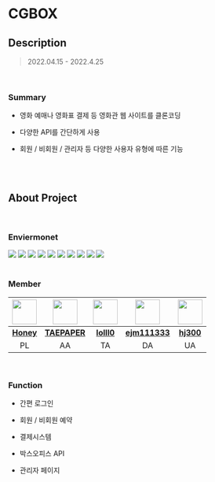 # CGBOX



## Description

> 2022.04.15 - 2022.4.25



  

  <br>

### Summary

* 영화 예매나 영화표 결제 등 영화관 웹 사이트를 클론코딩
* 다양한 API를 간단하게 사용
* 회원 / 비회원 / 관리자 등 다양한 사용자 유형에 따른 기능

  



  <br>

  <br>

  

## About Project
  

  <br>

### Enviermonet






<div>
  
<img src="https://img.shields.io/badge/HTML5-E34F26?style=flat-square&logo=HTML5&logoColor=white"/>
<img src="https://img.shields.io/badge/CSS-1572B6?style=flat-square&logo=CSS3&logoColor=white"/>
<img src="https://img.shields.io/badge/JavaScript-F7DF1E?style=flat-square&logo=JavaScript&logoColor=white"/>
<img src="https://img.shields.io/badge/Java-007396?style=flat-square&logo=Java&logoColor=white"/>
<img src="https://img.shields.io/badge/Oracle-F80000?style=flat-square&logo=Oracle&logoColor=white"/>
<img src="https://img.shields.io/badge/Eclipse IDE-2C2255?style=flat-square&logo=Eclipse IDE&logoColor=white"/>
<img src="https://img.shields.io/badge/Bootstrap-7952B3?style=flat-square&logo=Bootstrap&logoColor=white"/>
<img src="https://img.shields.io/badge/Apache Tomcat-F8DC75?style=flat-square&logo=Apache Tomcat&logoColor=black"/>
<img src="https://img.shields.io/badge/jQuery-0769AD?style=flat-square&logo=jQuery&logoColor=white"/> 
<img src="https://img.shields.io/badge/Redmine-B32024?style=flat-square&logo=Redmine&logoColor=white"/>
  
</div>
  
  
  <br>

  

### Member

| <img src="https://avatars.githubusercontent.com/honey7734" style="width:50px;"> | <img src="https://avatars.githubusercontent.com/TAEPAPER" style="width:50px;"> | <img src="https://avatars.githubusercontent.com/lolll0" style="width:50px;"> | <img src="https://avatars.githubusercontent.com/ejm111333" style="width:50px;"> | <img src="https://avatars.githubusercontent.com/hj300" style="width:50px;"> |
| :--------------: | :------------------------------------------------:  | :------------------------------------------------:  | :------------------------------------------------:  | :------------------------------------------------: |
  |     <a href="https://github.com/honey7734">**Honey**</a>     |   <a href="https://github.com/TAEPAPER">**TAEPAPER**</a>  |   <a href="https://github.com/lolll0">**lolll0**</a>  | <a href="https://github.com/ejm111333">**ejm111333**</a> | <a href="https://github.com/hj300">**hj300**</a> |
|     PL     |     AA     |     TA     |     DA     |     UA     |



  

  <br>

### Function

* 간편 로그인 
* 회원 / 비회원 예약
* 결제시스템
* 박스오피스 API
* 관리자 페이지


  <br>
